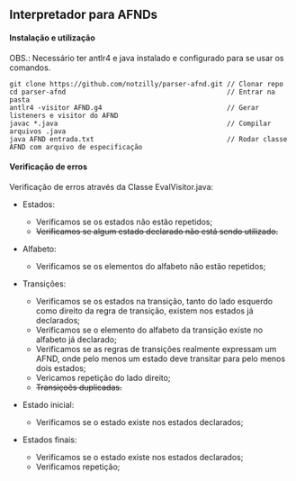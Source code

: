 ## Interpretador para AFNDs

#### Instalação e utilização

OBS.: Necessário ter antlr4 e java instalado e configurado para se usar os comandos.

```shell
git clone https://github.com/notzilly/parser-afnd.git // Clonar repo
cd parser-afnd                                        // Entrar na pasta
antlr4 -visitor AFND.g4                               // Gerar listeners e visitor do AFND 
javac *.java                                          // Compilar arquivos .java
java AFND entrada.txt                                 // Rodar classe AFND com arquivo de especificação
```
#### Verificação de erros

Verificação de erros através da Classe EvalVisitor.java:

* Estados:
	* Verificamos se os estados não estão repetidos;
	* ~~Verificamos se algum estado declarado não está sendo utilizado.~~
    
* Alfabeto: 
	* Verificamos se os elementos do alfabeto não estão repetidos;

* Transições:
	* Verificamos se os estados na transição, tanto do lado esquerdo como direito da regra de transição, existem nos estados já declarados;
	* Verificamos se o elemento do alfabeto da transição existe no alfabeto já declarado;
	* Verificamos se as regras de transições realmente expressam um AFND, onde pelo menos um estado deve transitar para pelo menos dois estados;
	* Vericamos repetição do lado direito;
	* ~~Transiçoẽs duplicadas.~~

* Estado inicial:
	* Verificamos se o estado existe nos estados declarados;

* Estados finais: 
	* Verificamos se o estado existe nos estados declarados;
	* Verificamos repetição;
